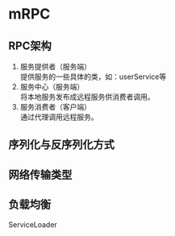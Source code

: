 # mRPC
## RPC架构
1. 服务提供者（服务端）  
    提供服务的一些具体的类，如：userService等
2. 服务中心（服务端）  
    将本地服务发布成远程服务供消费者调用。
3. 服务消费者（客户端）  
    通过代理调用远程服务。


## 序列化与反序列化方式

## 网络传输类型

## 负载均衡




ServiceLoader